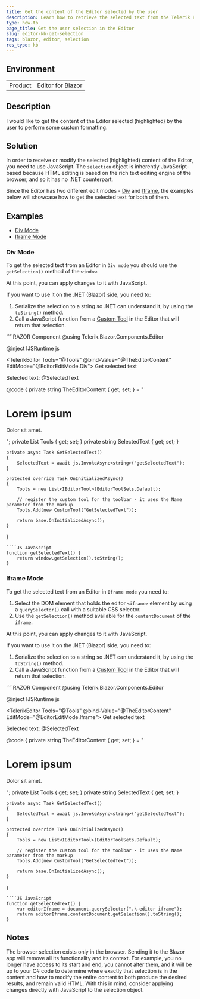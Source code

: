 ```yaml
---
title: Get the content of the Editor selected by the user
description: Learn how to retrieve the selected text from the Telerik Editor using JavaScript to apply custom formatting dynamically.
type: how-to
page_title: Get the user selection in the Editor
slug: editor-kb-get-selection
tags: blazor, editor, selection
res_type: kb
---
```


## Environment
<table>
	<tbody>
		<tr>
			<td>Product</td>
			<td>Editor for Blazor</td>
		</tr>
	</tbody>
</table>


## Description

I would like to get the content of the Editor selected (highlighted) by the user to perform some custom formatting.


## Solution

In order to receive or modify the selected (highlighted) content of the Editor, you need to use JavaScript. The `selection` object is inherently JavaScript-based because HTML editing is based on the rich text editing engine of the browser, and so it has no .NET counterpart.

Since the Editor has two different edit modes - [Div](slug:editor-edit-modes-div) and [Iframe](slug:editor-edit-modes-iframe), the examples below will showcase how to get the selected text for both of them. 

## Examples

* [Div Mode](#div-mode)
* [Iframe Mode](#iframe-mode)

### Div Mode

To get the selected text from an Editor in `Div mode` you should use the `getSelection()` method of the `window`.

At this point, you can apply changes to it with JavaScript.

If you want to use it on the .NET (Blazor) side, you need to:

1. Serialize the selection to a string so .NET can understand it, by using the `toString()` method.
1. Call a JavaScript function from a [Custom Tool](slug:editor-custom-tools) in the Editor that will return that selection.

<div class="skip-repl"></div>
````RAZOR Component
@using Telerik.Blazor.Components.Editor

@inject IJSRuntime js

<TelerikEditor Tools="@Tools" @bind-Value="@TheEditorContent" EditMode="@EditorEditMode.Div">
    <EditorCustomTools>
        <EditorCustomTool Name="GetSelectedText">
            <TelerikButton OnClick="@GetSelectedText">Get selected text</TelerikButton>
        </EditorCustomTool>
    </EditorCustomTools>
</TelerikEditor>

Selected text: @SelectedText

@code {
    private string TheEditorContent { get; set; } = "<h1>Lorem ipsum</h1><p>Dolor sit amet.</p>";
    private List<IEditorTool> Tools { get; set; }
    private string SelectedText { get; set; }
    
    private async Task GetSelectedText()
    {
        SelectedText = await js.InvokeAsync<string>("getSelectedText");
    }

    protected override Task OnInitializedAsync()
    {
        Tools = new List<IEditorTool>(EditorToolSets.Default);

        // register the custom tool for the toolbar - it uses the Name parameter from the markup
        Tools.Add(new CustomTool("GetSelectedText"));

        return base.OnInitializedAsync();
    }
}
````
````JS JavaScript
function getSelectedText() {
    return window.getSelection().toString();
}
````

### Iframe Mode

To get the selected text from an Editor in `Iframe mode` you need to:

1. Select the DOM element that holds the editor `<iframe>` element by using a `querySelector()` call with a suitable CSS selector.
1. Use the `getSelection()` method available for the `contentDocument` of the `iframe`.


At this point, you can apply changes to it with JavaScript.

If you want to use it on the .NET (Blazor) side, you need to:

1. Serialize the selection to a string so .NET can understand it, by using the `toString()` method.
1. Call a JavaScript function from a [Custom Tool](slug:editor-custom-tools) in the Editor that will return that selection.

<div class="skip-repl"></div>
````RAZOR Component
@using Telerik.Blazor.Components.Editor

@inject IJSRuntime js

<TelerikEditor Tools="@Tools" @bind-Value="@TheEditorContent" EditMode="@EditorEditMode.Iframe">
    <EditorCustomTools>
        <EditorCustomTool Name="GetSelectedText">
            <TelerikButton OnClick="@GetSelectedText">Get selected text</TelerikButton>
        </EditorCustomTool>
    </EditorCustomTools>
</TelerikEditor>

Selected text: @SelectedText

@code {
    private string TheEditorContent { get; set; } = "<h1>Lorem ipsum</h1><p>Dolor sit amet.</p>";
    private List<IEditorTool> Tools { get; set; }
    private string SelectedText { get; set; }
    
    private async Task GetSelectedText()
    {
        SelectedText = await js.InvokeAsync<string>("getSelectedText");
    }

    protected override Task OnInitializedAsync()
    {
        Tools = new List<IEditorTool>(EditorToolSets.Default);

        // register the custom tool for the toolbar - it uses the Name parameter from the markup
        Tools.Add(new CustomTool("GetSelectedText"));

        return base.OnInitializedAsync();
    }
}
````
````JS JavaScript
function getSelectedText() {
    var editorIframe = document.querySelector(".k-editor iframe");
    return editorIframe.contentDocument.getSelection().toString();
}
````

## Notes

The browser selection exists only in the browser. Sending it to the Blazor app will remove all its functionality and its context. For example, you no longer have access to its start and end, you cannot alter them, and it will be up to your C# code to determine where exactly that selection is in the content and how to modify the entire content to both produce the desired results, and remain valid HTML. With this in mind, consider applying changes directly with JavaScript to the selection object.



